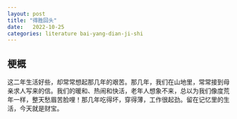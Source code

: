 ```yaml
---
layout: post
title: "得胜回头"
date:   2022-10-25
categories: literature bai-yang-dian-ji-shi
---
```


## 梗概

这二年生活好些，却常常想起那几年的艰苦。那几年，我们在山地里，常常接到母亲求人写来的信。我们的暖和、热闹和快活，老年人想象不来，总以为我们像度荒年一样，整天愁眉苦脸哩！那几年吃得坏，穿得薄，工作很起劲。留在记忆里的生活，今天就是财宝。